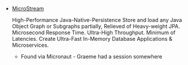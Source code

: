 - [MicroStream](https://microstream.one/)
  
  High-Performance Java-Native-Persistence
  Store and load any Java Object Graph or Subgraphs partially, Relieved of Heavy-weight JPA. Microsecond Response Time. Ultra-High Throughput. Minimum of Latencies. Create Ultra-Fast In-Memory Database Applications & Microservices.
  
  - Found via Micronaut - Graeme had a session somewhere
  